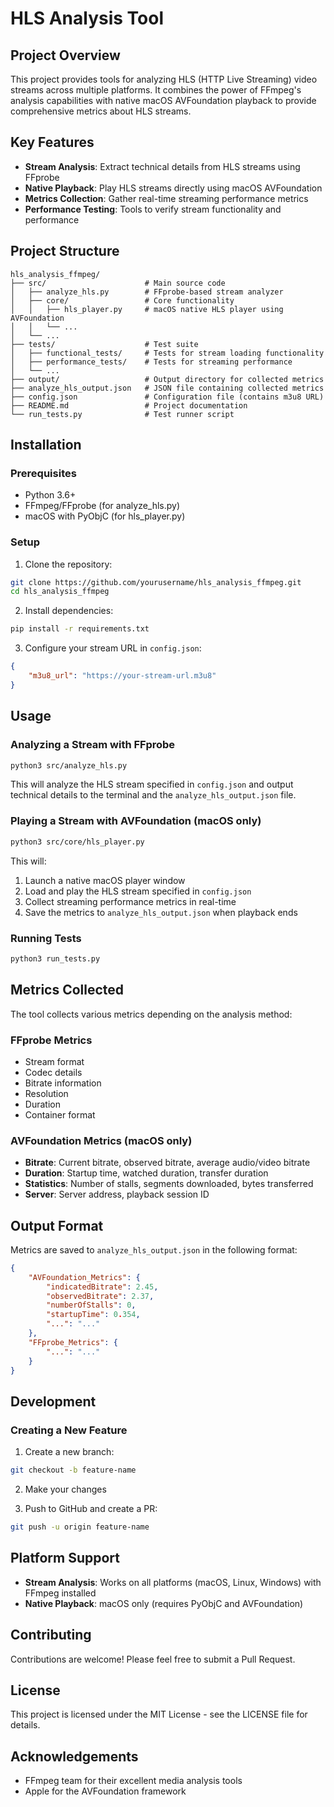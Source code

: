 # HLS Analysis Tool

## Project Overview

This project provides tools for analyzing HLS (HTTP Live Streaming) video streams across multiple platforms. It combines the power of FFmpeg's analysis capabilities with native macOS AVFoundation playback to provide comprehensive metrics about HLS streams.

## Key Features

- **Stream Analysis**: Extract technical details from HLS streams using FFprobe
- **Native Playback**: Play HLS streams directly using macOS AVFoundation
- **Metrics Collection**: Gather real-time streaming performance metrics
- **Performance Testing**: Tools to verify stream functionality and performance

## Project Structure

```
hls_analysis_ffmpeg/
├── src/                      # Main source code
│   ├── analyze_hls.py        # FFprobe-based stream analyzer
│   ├── core/                 # Core functionality
│   │   ├── hls_player.py     # macOS native HLS player using AVFoundation
│   │   └── ...
│   └── ...
├── tests/                    # Test suite
│   ├── functional_tests/     # Tests for stream loading functionality
│   ├── performance_tests/    # Tests for streaming performance
│   └── ...
├── output/                   # Output directory for collected metrics
├── analyze_hls_output.json   # JSON file containing collected metrics
├── config.json               # Configuration file (contains m3u8 URL)
├── README.md                 # Project documentation
└── run_tests.py              # Test runner script
```

## Installation

### Prerequisites

- Python 3.6+
- FFmpeg/FFprobe (for analyze_hls.py)
- macOS with PyObjC (for hls_player.py)

### Setup

1. Clone the repository:
```bash
git clone https://github.com/yourusername/hls_analysis_ffmpeg.git
cd hls_analysis_ffmpeg
```

2. Install dependencies:
```bash
pip install -r requirements.txt
```

3. Configure your stream URL in `config.json`:
```json
{
    "m3u8_url": "https://your-stream-url.m3u8"
}
```

## Usage

### Analyzing a Stream with FFprobe

```bash
python3 src/analyze_hls.py
```

This will analyze the HLS stream specified in `config.json` and output technical details to the terminal and the `analyze_hls_output.json` file.

### Playing a Stream with AVFoundation (macOS only)

```bash
python3 src/core/hls_player.py
```

This will:
1. Launch a native macOS player window
2. Load and play the HLS stream specified in `config.json`
3. Collect streaming performance metrics in real-time
4. Save the metrics to `analyze_hls_output.json` when playback ends

### Running Tests

```bash
python3 run_tests.py
```

## Metrics Collected

The tool collects various metrics depending on the analysis method:

### FFprobe Metrics
- Stream format
- Codec details
- Bitrate information
- Resolution
- Duration
- Container format

### AVFoundation Metrics (macOS only)
- **Bitrate**: Current bitrate, observed bitrate, average audio/video bitrate
- **Duration**: Startup time, watched duration, transfer duration
- **Statistics**: Number of stalls, segments downloaded, bytes transferred
- **Server**: Server address, playback session ID

## Output Format

Metrics are saved to `analyze_hls_output.json` in the following format:

```json
{
    "AVFoundation_Metrics": {
        "indicatedBitrate": 2.45,
        "observedBitrate": 2.37,
        "numberOfStalls": 0,
        "startupTime": 0.354,
        "...": "..."
    },
    "FFprobe_Metrics": {
        "...": "..."
    }
}
```

## Development

### Creating a New Feature

1. Create a new branch:
```bash
git checkout -b feature-name
```

2. Make your changes

3. Push to GitHub and create a PR:
```bash
git push -u origin feature-name
```

## Platform Support

- **Stream Analysis**: Works on all platforms (macOS, Linux, Windows) with FFmpeg installed
- **Native Playback**: macOS only (requires PyObjC and AVFoundation)

## Contributing

Contributions are welcome! Please feel free to submit a Pull Request.

## License

This project is licensed under the MIT License - see the LICENSE file for details.

## Acknowledgements

- FFmpeg team for their excellent media analysis tools
- Apple for the AVFoundation framework
